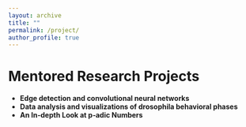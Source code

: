 ```yaml
---
layout: archive
title: ""
permalink: /project/
author_profile: true
---
```



# Mentored Research Projects

- **Edge detection and convolutional neural networks**
- **Data analysis and visualizations of drosophila behavioral phases**
- **An In‑depth Look at p‑adic Numbers**

